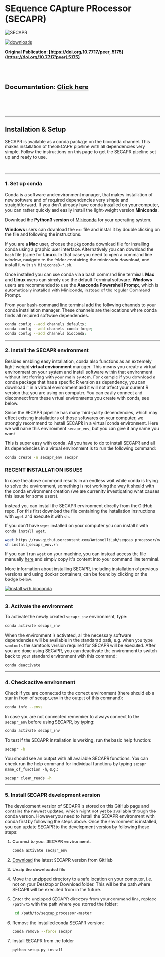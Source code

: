 # SEquence CApture PRocessor (SECAPR)

![SECAPR](https://raw.githubusercontent.com/AntonelliLab/seqcap_processor/master/images/secapr_logo_small.png)

[![downloads](https://anaconda.org/bioconda/secapr/badges/downloads.svg)](http://bioconda.github.io/recipes/secapr/README.html)

**Original Publication: [https://doi.org/10.7717/peerj.5175](https://doi.org/10.7717/peerj.5175)**

<br/>
<br/>

## **Documentation: [Click here](http://antonellilab.github.io/seqcap_processor/)**

<br/>
<br/>
<br/>

***

## Installation & Setup
SECAPR is available as a conda package on the bioconda channel. This makes installation of the SECAPR pipeline with all dependencies very simple. Follow the instructions on this page to get the SECAPR pipeline set up and ready to use.

<br/>

***

### 1. Set up conda

 Conda is a software and environment manager, that makes installation of new software and of required dependencies very simple and straightforward. If you don't already have conda installed on your computer, you can rather quickly and easily install the light-weight version **Miniconda**.

Download the **Python3 version** of [Miniconda](https://docs.conda.io/en/latest/miniconda.html) for your operating system.

**Windows** users can download the `exe` file and install it by double clicking on the file and following the instructions.

If you are a **Mac** user, choose the `pkg` conda download file for installing conda using a graphic user interface. Alternatively you can download the `bash` file (same for **Linux**). In that case you need to open a command line window, navigate to the folder containing the miniconda download, and install it with `sh Miniconda3-*.sh`.

Once installed you can use conda via a bash command line terminal. **Mac** and **Linux** users can simply use the default Terminal software. **Windows** users are recommended to use the **Anaconda Powershell Prompt**, which is automatically installed with Miniconda, instead of the regular Command Prompt.

From your bash-command line terminal add the following channels to your conda installation manager. These channels are the locations where conda finds all required software dependencies.

```bash
conda config --add channels defaults;
conda config --add channels conda-forge;
conda config --add channels bioconda;    
```


***

### 2. Install the SECAPR environment

Besides enabling easy installation, conda also functions as an extremely light-weight **virtual environment** manager. This means you create a virtual environment on your system and install software within that environment without interferring with your main system. For example if you download a conda package that has a specific R version as dependency, you can download it in a virtual environment and it will not affect your current R version that you are using on computer. You can easily connect and disconnect from these virtual environments you create with conda, see below.

Since the SECAPR pipeline has many third-party dependencies, which may effect existing installations of those softwares on your computer, we strongly recommend to install SECAPR in a virtual conda environment. Here we will name this environment `secapr_env`, but you can give it any name you want.

This is super easy with conda. All you have to do to install SECAPR and all its dependencies in a virtual environment is to run the following command:

```bash
conda create -n secapr_env secapr
```

### RECENT INSTALLATION ISSUES
In case the above command results in an endless wait while conda is trying to solve the environment, something is not working the way it should with the conda environment creation (we are currenlty investigating what causes this issue for some users).

Instead you can install the SECAPR environment directly from the GitHub repo. For this first download the file containing the installation instructions with `wget` and execute it with `sh`.

If you don't have `wget` installed on your computer you can install it with `conda install wget`.

```bash
wget https://raw.githubusercontent.com/AntonelliLab/seqcap_processor/master/recipe/install_secapr_env.sh
sh install_secapr_env.sh
```

If you can't run `wget` on your machine, you can instead access the file manually [here](https://raw.githubusercontent.com/AntonelliLab/seqcap_processor/master/recipe/install_secapr_env.sh) and simply copy it's content into your command line terminal.

More information about installing SECAPR, including installation of previous versions and using docker containers, can be found by clicking on the badge below:

[![install with bioconda](https://img.shields.io/badge/install%20with-bioconda-brightgreen.svg?style=flat-square)](http://bioconda.github.io/recipes/secapr/README.html)

***

### 3. Activate the environment
To activate the newly created `secapr_env` environment, type:

```bash
conda activate secapr_env
```

When the environment is activated, all the necessary software dependencies will be available in the standarad path, e.g. when you type `samtools` the samtools version required for SECAPR will be executed. After you are done using SECAPR, you can deactivate the environment to switch back to your standard environment with this command:

```bash
conda deactivate
```

***

### 4. Check active environment
Check if you are connected to the correct environment (there should eb a star in front of secapr_env in the output of this command):

```bash
conda info --envs
```

In case you are not connected remember to always connect to the `secapr_env` before using SECAPR, by typing:

```bash
conda activate secapr_env
```

To test if the SECAPR installation is working, run the basic help function:

```bash
secapr -h
```

You should see an output with all available SECAPR functions. You can check run the help command for individual functions by typing `secapr name_of_function -h`, e.g.:

```bash
secapr clean_reads -h
```

***

### 5. Install SECAPR development version

The development version of SECAPR is stored on this GitHub page and contains the newest updates, which might not yet be available through the conda version. However you need to install the SECAPR environment with conda first by following the steps above. Once the environment is installed, you can update SECAPR to the development version by following these steps:

1. Connect to your SECAPR environment:

   ```bash
   conda activate secapr_env
   ```

2. [Download](https://github.com/AntonelliLab/seqcap_processor/archive/master.zip) the latest SECAPR version from GitHub  
3. Unzip the downloaded file
4. Move the unzipped directory to a safe location on your computer, i.e. not on your Desktop or Download folder. This will be the path where SECAPR will be executed from in the future.
5. Enter the unzipped SECAPR directory from your command line, replace `/path/to` with the path where you storred the folder:

   ```bash
    cd /path/to/seqcap_processor-master
    ```

6. Remove the installed conda SECAPR version:
   ```bash
   conda remove --force secapr
   ```

7. Install SECAPR from the folder 

    ```bash
    python setup.py install
    ```